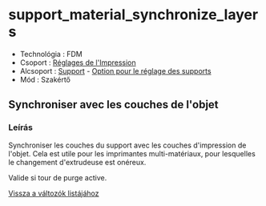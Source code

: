 # support\_material\_synchronize\_layers

* Technológia : FDM
* Csoport : [Réglages de l'Impression](../print_settings/print_settings.md)
* Alcsoport : [Support](../print_settings/print_settings.md#support) - [Option pour le réglage des supports](../print_settings/print_settings.md#option-pour-le-réglage-des-supports)
* Mód : Szakértő

## Synchroniser avec les couches de l'objet

### Leírás

Synchroniser les couches du support avec les couches d'impression de l'objet. Cela est utile pour les imprimantes multi-matériaux, pour lesquelles le changement d'extrudeuse est onéreux.

Valide si tour de purge active.

[Vissza a változók listájához](variable_list.md)

